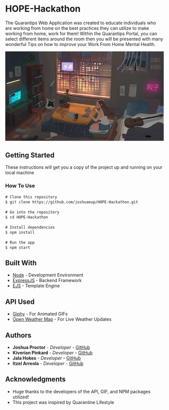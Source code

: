 # HOPE-Hackathon

The Quarantips Web Application was created to educate individuals who are working from home on the best practices they can utilize to make working from home, work for them! Within the Quarantips Portal, you can select different items around the room then you will be presented with many wonderful Tips on how to improve your Work From Home Mental Health.

![GitHub Logo](public/images/markBanner.gif)

## Getting Started

These instructions will get you a copy of the project up and running on your local machine

### How To Use

```
# Clone this repository
$ git clone https://github.com/joshuaeup/HOPE-Hackathon.git

# Go into the repository
$ cd HOPE-Hackathon

# Install dependencies
$ npm install

# Run the app
$ npm start
```

## Built With

-   [Node](https://nodejs.org/en/docs/) - Development Environment
-   [ExpressJS](https://expressjs.com/) - Backend Framework
-   [EJS](https://ejs.co/) - Template Engine

## API Used

-   [Giphy](https://giphy.com/) - For Animated GIFs
-   [Open Weather Map](https://openweathermap.org/api) - For Live Weather Updates

## Authors

-   **Joshua Proctor** - _Developer_ - [GitHub](https://github.com/joshuaeup)
-   **Kiverian Pinkard** - _Developer_ - [GitHub](https://github.com/Kiverian)
-   **Jala Hokes** - _Developer_ - [GitHub](https://github.com/jhokes)
-   **Itzel Arreola** - _Developer_ - [GitHub](https://github.com/itzelarre)

## Acknowledgments

-   Huge thanks to the developers of the API, GIF, and NPM packages utilized!
-   This project was inspired by Quarantine Lifestyle

